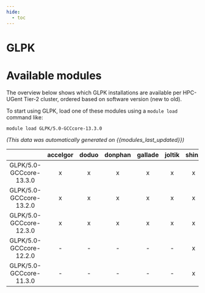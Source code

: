 ```yaml
---
hide:
  - toc
---
```


GLPK
====

# Available modules


The overview below shows which GLPK installations are available per HPC-UGent Tier-2 cluster, ordered based on software version (new to old).

To start using GLPK, load one of these modules using a `module load` command like:

```shell
module load GLPK/5.0-GCCcore-13.3.0
```

*(This data was automatically generated on {{modules_last_updated}})*  

| |accelgor|doduo|donphan|gallade|joltik|shinx|
| :---: | :---: | :---: | :---: | :---: | :---: | :---: |
|GLPK/5.0-GCCcore-13.3.0|x|x|x|x|x|x|
|GLPK/5.0-GCCcore-13.2.0|x|x|x|x|x|x|
|GLPK/5.0-GCCcore-12.3.0|x|x|x|x|x|x|
|GLPK/5.0-GCCcore-12.2.0|-|-|-|-|-|x|
|GLPK/5.0-GCCcore-11.3.0|-|-|-|-|-|x|
